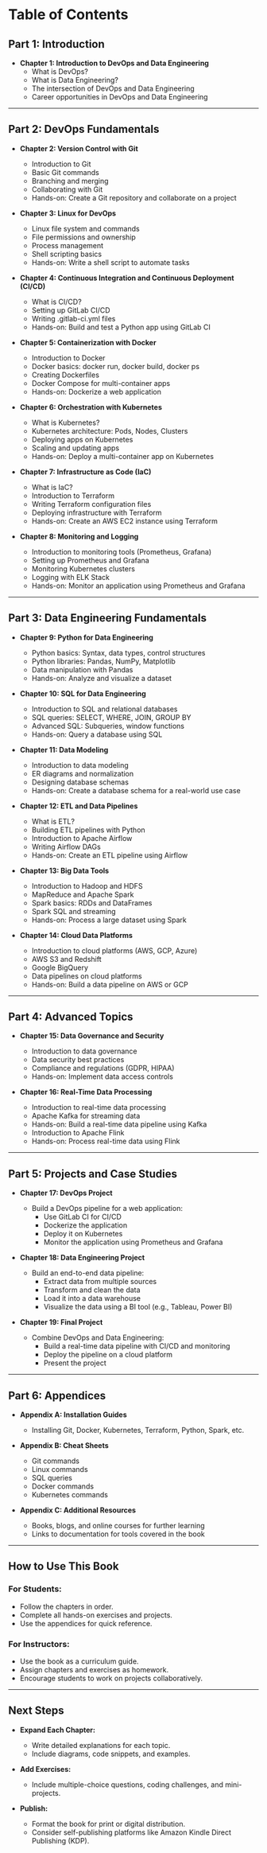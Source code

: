 
# Table of Contents

## Part 1: Introduction

- **Chapter 1: Introduction to DevOps and Data Engineering**
  - What is DevOps?
  - What is Data Engineering?
  - The intersection of DevOps and Data Engineering
  - Career opportunities in DevOps and Data Engineering

---

## Part 2: DevOps Fundamentals

- **Chapter 2: Version Control with Git**
  - Introduction to Git
  - Basic Git commands
  - Branching and merging
  - Collaborating with Git
  - Hands-on: Create a Git repository and collaborate on a project

- **Chapter 3: Linux for DevOps**
  - Linux file system and commands
  - File permissions and ownership
  - Process management
  - Shell scripting basics
  - Hands-on: Write a shell script to automate tasks

- **Chapter 4: Continuous Integration and Continuous Deployment (CI/CD)**
  - What is CI/CD?
  - Setting up GitLab CI/CD
  - Writing .gitlab-ci.yml files
  - Hands-on: Build and test a Python app using GitLab CI

- **Chapter 5: Containerization with Docker**
  - Introduction to Docker
  - Docker basics: docker run, docker build, docker ps
  - Creating Dockerfiles
  - Docker Compose for multi-container apps
  - Hands-on: Dockerize a web application

- **Chapter 6: Orchestration with Kubernetes**
  - What is Kubernetes?
  - Kubernetes architecture: Pods, Nodes, Clusters
  - Deploying apps on Kubernetes
  - Scaling and updating apps
  - Hands-on: Deploy a multi-container app on Kubernetes

- **Chapter 7: Infrastructure as Code (IaC)**
  - What is IaC?
  - Introduction to Terraform
  - Writing Terraform configuration files
  - Deploying infrastructure with Terraform
  - Hands-on: Create an AWS EC2 instance using Terraform

- **Chapter 8: Monitoring and Logging**
  - Introduction to monitoring tools (Prometheus, Grafana)
  - Setting up Prometheus and Grafana
  - Monitoring Kubernetes clusters
  - Logging with ELK Stack
  - Hands-on: Monitor an application using Prometheus and Grafana

---

## Part 3: Data Engineering Fundamentals

- **Chapter 9: Python for Data Engineering**
  - Python basics: Syntax, data types, control structures
  - Python libraries: Pandas, NumPy, Matplotlib
  - Data manipulation with Pandas
  - Hands-on: Analyze and visualize a dataset

- **Chapter 10: SQL for Data Engineering**
  - Introduction to SQL and relational databases
  - SQL queries: SELECT, WHERE, JOIN, GROUP BY
  - Advanced SQL: Subqueries, window functions
  - Hands-on: Query a database using SQL

- **Chapter 11: Data Modeling**
  - Introduction to data modeling
  - ER diagrams and normalization
  - Designing database schemas
  - Hands-on: Create a database schema for a real-world use case

- **Chapter 12: ETL and Data Pipelines**
  - What is ETL?
  - Building ETL pipelines with Python
  - Introduction to Apache Airflow
  - Writing Airflow DAGs
  - Hands-on: Create an ETL pipeline using Airflow

- **Chapter 13: Big Data Tools**
  - Introduction to Hadoop and HDFS
  - MapReduce and Apache Spark
  - Spark basics: RDDs and DataFrames
  - Spark SQL and streaming
  - Hands-on: Process a large dataset using Spark

- **Chapter 14: Cloud Data Platforms**
  - Introduction to cloud platforms (AWS, GCP, Azure)
  - AWS S3 and Redshift
  - Google BigQuery
  - Data pipelines on cloud platforms
  - Hands-on: Build a data pipeline on AWS or GCP

---

## Part 4: Advanced Topics

- **Chapter 15: Data Governance and Security**
  - Introduction to data governance
  - Data security best practices
  - Compliance and regulations (GDPR, HIPAA)
  - Hands-on: Implement data access controls

- **Chapter 16: Real-Time Data Processing**
  - Introduction to real-time data processing
  - Apache Kafka for streaming data
  - Hands-on: Build a real-time data pipeline using Kafka
  - Introduction to Apache Flink
  - Hands-on: Process real-time data using Flink

---

## Part 5: Projects and Case Studies

- **Chapter 17: DevOps Project**
  - Build a DevOps pipeline for a web application:
    - Use GitLab CI for CI/CD
    - Dockerize the application
    - Deploy it on Kubernetes
    - Monitor the application using Prometheus and Grafana

- **Chapter 18: Data Engineering Project**
  - Build an end-to-end data pipeline:
    - Extract data from multiple sources
    - Transform and clean the data
    - Load it into a data warehouse
    - Visualize the data using a BI tool (e.g., Tableau, Power BI)

- **Chapter 19: Final Project**
  - Combine DevOps and Data Engineering:
    - Build a real-time data pipeline with CI/CD and monitoring
    - Deploy the pipeline on a cloud platform
    - Present the project

---

## Part 6: Appendices

- **Appendix A: Installation Guides**
  - Installing Git, Docker, Kubernetes, Terraform, Python, Spark, etc.

- **Appendix B: Cheat Sheets**
  - Git commands
  - Linux commands
  - SQL queries
  - Docker commands
  - Kubernetes commands

- **Appendix C: Additional Resources**
  - Books, blogs, and online courses for further learning
  - Links to documentation for tools covered in the book

---

## How to Use This Book

### For Students:
- Follow the chapters in order.
- Complete all hands-on exercises and projects.
- Use the appendices for quick reference.

### For Instructors:
- Use the book as a curriculum guide.
- Assign chapters and exercises as homework.
- Encourage students to work on projects collaboratively.

---

## Next Steps

- **Expand Each Chapter:**
  - Write detailed explanations for each topic.
  - Include diagrams, code snippets, and examples.

- **Add Exercises:**
  - Include multiple-choice questions, coding challenges, and mini-projects.

- **Publish:**
  - Format the book for print or digital distribution.
  - Consider self-publishing platforms like Amazon Kindle Direct Publishing (KDP).
